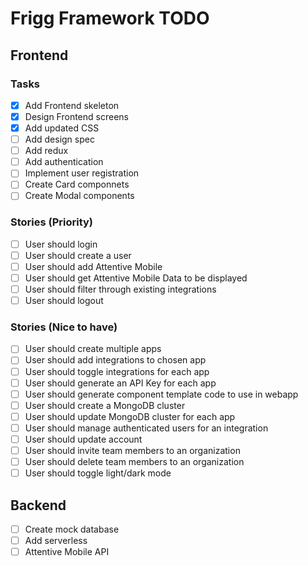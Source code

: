 # Frigg Framework TODO

## Frontend

### Tasks

- [x] Add Frontend skeleton
- [x] Design Frontend screens
- [x] Add updated CSS
- [ ] Add design spec
- [ ] Add redux
- [ ] Add authentication
- [ ] Implement user registration
- [ ] Create Card componnets
- [ ] Create Modal components

### Stories (Priority)

- [ ] User should login
- [ ] User should create a user
- [ ] User should add Attentive Mobile
- [ ] User should get Attentive Mobile Data to be displayed
- [ ] User should filter through existing integrations
- [ ] User should logout

### Stories (Nice to have)

- [ ] User should create multiple apps
- [ ] User should add integrations to chosen app
- [ ] User should toggle integrations for each app
- [ ] User should generate an API Key for each app
- [ ] User should generate component template code to use in webapp
- [ ] User should create a MongoDB cluster
- [ ] User should update MongoDB cluster for each app
- [ ] User should manage authenticated users for an integration
- [ ] User should update account
- [ ] User should invite team members to an organization
- [ ] User should delete team members to an organization
- [ ] User should toggle light/dark mode

## Backend

- [ ] Create mock database
- [ ] Add serverless
- [ ] Attentive Mobile API
